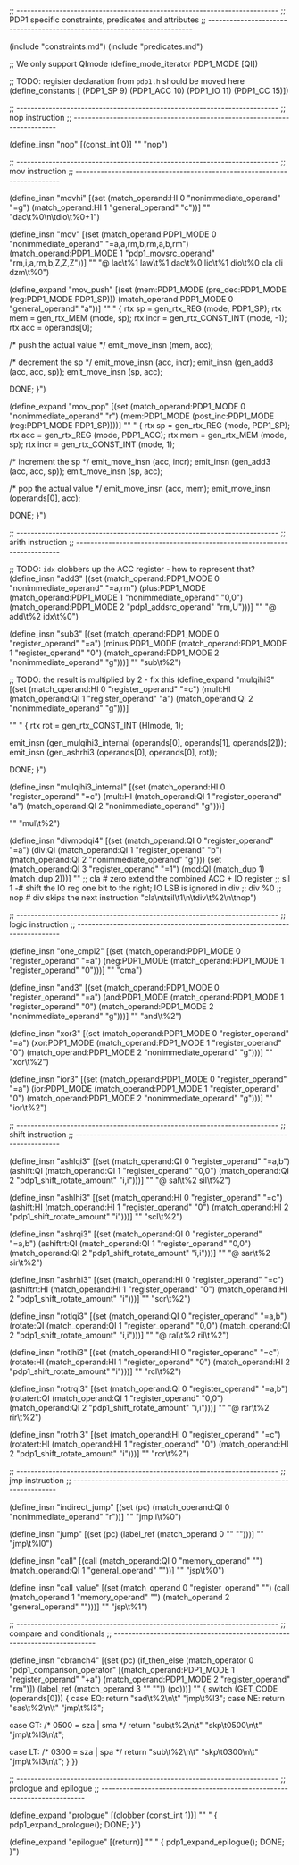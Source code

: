 ;; -------------------------------------------------------------------------
;; PDP1 specific constraints, predicates and attributes
;; -------------------------------------------------------------------------

(include "constraints.md")
(include "predicates.md")

;; We only support QImode
(define_mode_iterator PDP1_MODE [QI])

;; TODO: register declaration from `pdp1.h` should be moved here
(define_constants [
  (PDP1_SP  9)
  (PDP1_ACC 10)
  (PDP1_IO  11)
  (PDP1_CC  15)])

;; -------------------------------------------------------------------------
;; nop instruction
;; -------------------------------------------------------------------------

(define_insn "nop"
  [(const_int 0)]
  ""
  "nop")

;; -------------------------------------------------------------------------
;; mov instruction
;; -------------------------------------------------------------------------

(define_insn "movhi"
  [(set (match_operand:HI 0 "nonimmediate_operand" "=g")
	(match_operand:HI 1 "general_operand" "c"))]
  ""
  "dac\\t%0\\n\\tdio\\t%0+1")

(define_insn "mov<mode>"
  [(set (match_operand:PDP1_MODE 0 "nonimmediate_operand" "=a,a,rm,b,rm,a,b,rm")
	(match_operand:PDP1_MODE 1 "pdp1_movsrc_operand" "rm,i,a,rm,b,Z,Z,Z"))]
  ""
  "@
  lac\\t%1
  law\\t%1
  dac\\t%0
  lio\\t%1
  dio\\t%0
  cla
  cli
  dzm\\t%0")

(define_expand "mov<mode>_push"
  [(set (mem:PDP1_MODE (pre_dec:PDP1_MODE (reg:PDP1_MODE PDP1_SP)))
  	(match_operand:PDP1_MODE 0 "general_operand" "a"))]
  ""
  "
{
  rtx sp = gen_rtx_REG (<MODE>mode, PDP1_SP);
  rtx mem = gen_rtx_MEM (<MODE>mode, sp);
  rtx incr = gen_rtx_CONST_INT (<MODE>mode, -1);
  rtx acc = operands[0];

  /* push the actual value */
  emit_move_insn (mem, acc);

  /* decrement the sp */
  emit_move_insn (acc, incr);
  emit_insn (gen_add<mode>3 (acc, acc, sp));
  emit_move_insn (sp, acc);

  DONE;
}")

(define_expand "mov<mode>_pop"
  [(set (match_operand:PDP1_MODE 0 "nonimmediate_operand" "r")
  	(mem:PDP1_MODE (post_inc:PDP1_MODE (reg:PDP1_MODE PDP1_SP))))]
  ""
  "
{
  rtx sp = gen_rtx_REG (<MODE>mode, PDP1_SP);
  rtx acc = gen_rtx_REG (<MODE>mode, PDP1_ACC);
  rtx mem = gen_rtx_MEM (<MODE>mode, sp);
  rtx incr = gen_rtx_CONST_INT (<MODE>mode, 1);

  /* increment the sp */
  emit_move_insn (acc, incr);
  emit_insn (gen_add<mode>3 (acc, acc, sp));
  emit_move_insn (sp, acc);

  /* pop the actual value */
  emit_move_insn (acc, mem);
  emit_move_insn (operands[0], acc);

  DONE;
}")

;; -------------------------------------------------------------------------
;; arith instruction
;; -------------------------------------------------------------------------

;; TODO: `idx` clobbers  up the ACC register - how to represent that?
(define_insn "add<mode>3"
  [(set (match_operand:PDP1_MODE 0 "nonimmediate_operand" "=a,rm")
	(plus:PDP1_MODE
	  (match_operand:PDP1_MODE 1 "nonimmediate_operand" "0,0")
	  (match_operand:PDP1_MODE 2 "pdp1_addsrc_operand" "rm,U")))]
  ""
  "@
  add\\t%2
  idx\\t%0")

(define_insn "sub<mode>3"
  [(set (match_operand:PDP1_MODE 0 "register_operand" "=a")
	(minus:PDP1_MODE
	  (match_operand:PDP1_MODE 1 "register_operand" "0")
	  (match_operand:PDP1_MODE 2 "nonimmediate_operand" "g")))]
  ""
  "sub\\t%2")

;; TODO: the result is multiplied by 2 - fix this
(define_expand "mulqihi3"
  [(set (match_operand:HI 0 "register_operand" "=c")
	(mult:HI
	  (match_operand:QI 1 "register_operand" "a")
	  (match_operand:QI 2 "nonimmediate_operand" "g")))]

  ""
  "
{
  rtx rot = gen_rtx_CONST_INT (HImode, 1);

  emit_insn (gen_mulqihi3_internal (operands[0], operands[1], operands[2]));
  emit_insn (gen_ashrhi3 (operands[0], operands[0], rot));

  DONE;
}")

(define_insn "mulqihi3_internal"
  [(set (match_operand:HI 0 "register_operand" "=c")
	(mult:HI
	  (match_operand:QI 1 "register_operand" "a")
	  (match_operand:QI 2 "nonimmediate_operand" "g")))]

  ""
  "mul\\t%2")

(define_insn "divmodqi4"
  [(set (match_operand:QI 0 "register_operand" "=a")
	(div:QI
	  (match_operand:QI 1 "register_operand" "b")
	  (match_operand:QI 2 "nonimmediate_operand" "g")))
   (set (match_operand:QI 3 "register_operand" "=1")
	(mod:QI
	  (match_dup 1)
	  (match_dup 2)))]
  ""
  ;; cla    # zero extend the combined ACC + IO register
  ;; sil 1 -# shift the IO reg one bit to the right; IO LSB is ignored in div
  ;; div %0
  ;; nop    # div skips the next instruction
  "cla\\n\\tsil\\t1\\n\\tdiv\\t%2\\n\\tnop")

;; -------------------------------------------------------------------------
;; logic instruction
;; -------------------------------------------------------------------------

(define_insn "one_cmpl<mode>2"
  [(set (match_operand:PDP1_MODE 0 "register_operand" "=a")
	(neg:PDP1_MODE
	  (match_operand:PDP1_MODE 1 "register_operand" "0")))]
  ""
  "cma")

(define_insn "and<mode>3"
  [(set (match_operand:PDP1_MODE 0 "register_operand" "=a")
	(and:PDP1_MODE
	  (match_operand:PDP1_MODE 1 "register_operand" "0")
	  (match_operand:PDP1_MODE 2 "nonimmediate_operand" "g")))]
  ""
  "and\\t%2")

(define_insn "xor<mode>3"
  [(set (match_operand:PDP1_MODE 0 "register_operand" "=a")
	(xor:PDP1_MODE
	  (match_operand:PDP1_MODE 1 "register_operand" "0")
	  (match_operand:PDP1_MODE 2 "nonimmediate_operand" "g")))]
  ""
  "xor\\t%2")

(define_insn "ior<mode>3"
  [(set (match_operand:PDP1_MODE 0 "register_operand" "=a")
	(ior:PDP1_MODE
	  (match_operand:PDP1_MODE 1 "register_operand" "0")
	  (match_operand:PDP1_MODE 2 "nonimmediate_operand" "g")))]
  ""
  "ior\\t%2")

;; -------------------------------------------------------------------------
;; shift instruction
;; -------------------------------------------------------------------------

(define_insn "ashlqi3"
  [(set (match_operand:QI 0 "register_operand" "=a,b")
	(ashift:QI
	  (match_operand:QI 1 "register_operand" "0,0")
	  (match_operand:QI 2 "pdp1_shift_rotate_amount" "i,i")))]
  ""
  "@
  sal\\t%2
  sil\\t%2")

(define_insn "ashlhi3"
  [(set (match_operand:HI 0 "register_operand" "=c")
	(ashift:HI
	  (match_operand:HI 1 "register_operand" "0")
	  (match_operand:HI 2 "pdp1_shift_rotate_amount" "i")))]
  ""
  "scl\\t%2")

(define_insn "ashrqi3"
  [(set (match_operand:QI 0 "register_operand" "=a,b")
	(ashiftrt:QI
	  (match_operand:QI 1 "register_operand" "0,0")
	  (match_operand:QI 2 "pdp1_shift_rotate_amount" "i,i")))]
  ""
  "@
  sar\\t%2
  sir\\t%2")

(define_insn "ashrhi3"
  [(set (match_operand:HI 0 "register_operand" "=c")
	(ashiftrt:HI
	  (match_operand:HI 1 "register_operand" "0")
	  (match_operand:HI 2 "pdp1_shift_rotate_amount" "i")))]
  ""
  "scr\\t%2")

(define_insn "rotlqi3"
  [(set (match_operand:QI 0 "register_operand" "=a,b")
	(rotate:QI
	  (match_operand:QI 1 "register_operand" "0,0")
	  (match_operand:QI 2 "pdp1_shift_rotate_amount" "i,i")))]
  ""
  "@
  ral\\t%2
  ril\\t%2")

(define_insn "rotlhi3"
  [(set (match_operand:HI 0 "register_operand" "=c")
	(rotate:HI
	  (match_operand:HI 1 "register_operand" "0")
	  (match_operand:HI 2 "pdp1_shift_rotate_amount" "i")))]
  ""
  "rcl\\t%2")

(define_insn "rotrqi3"
  [(set (match_operand:QI 0 "register_operand" "=a,b")
	(rotatert:QI
	  (match_operand:QI 1 "register_operand" "0,0")
	  (match_operand:QI 2 "pdp1_shift_rotate_amount" "i,i")))]
  ""
  "@
  rar\\t%2
  rir\\t%2")

(define_insn "rotrhi3"
  [(set (match_operand:HI 0 "register_operand" "=c")
	(rotatert:HI
	  (match_operand:HI 1 "register_operand" "0")
	  (match_operand:HI 2 "pdp1_shift_rotate_amount" "i")))]
  ""
  "rcr\\t%2")

;; -------------------------------------------------------------------------
;; jmp instruction
;; -------------------------------------------------------------------------

(define_insn "indirect_jump"
  [(set (pc) (match_operand:QI 0 "nonimmediate_operand" "r"))]
  ""
  "jmp.i\\t%0")

(define_insn "jump"
  [(set (pc)
        (label_ref (match_operand 0 "" "")))]
  ""
  "jmp\\t%l0")

(define_insn "call"
  [(call (match_operand:QI 0 "memory_operand" "")
	 (match_operand:QI 1 "general_operand" ""))]
  ""
  "jsp\\t%0")

(define_insn "call_value"
  [(set (match_operand 0 "register_operand" "")
	(call (match_operand 1 "memory_operand" "")
	      (match_operand 2 "general_operand" "")))]
  ""
  "jsp\\t%1")

;; -------------------------------------------------------------------------
;; compare and conditionals
;; -------------------------------------------------------------------------

(define_insn "cbranch<mode>4"
  [(set (pc)
        (if_then_else
	  (match_operator 0 "pdp1_comparison_operator"
	    [(match_operand:PDP1_MODE 1 "register_operand" "+a")
	     (match_operand:PDP1_MODE 2 "register_operand" "rm")])
	  (label_ref (match_operand 3 "" ""))
	  (pc)))]
  ""
{
  switch (GET_CODE (operands[0])) {
  case EQ:
    return "sad\\t%2\\n\\t"
           "jmp\\t%l3";
  case NE:
    return "sas\\t%2\\n\\t"
           "jmp\\t%l3";

  case GT:
    /* 0500 = sza | sma */
    return "sub\\t%2\\n\\t"
           "skp\\t0500\\n\\t"
           "jmp\\t%l3\\n\\t";

  case LT:
    /* 0300 = sza | spa */
    return "sub\\t%2\\n\\t"
           "skp\\t0300\\n\\t"
           "jmp\\t%l3\\n\\t";
  }
})

;; -------------------------------------------------------------------------
;; prologue and epilogue
;; -------------------------------------------------------------------------

(define_expand "prologue"
  [(clobber (const_int 1))]
  ""
  "
{
  pdp1_expand_prologue();
  DONE;
}")

(define_expand "epilogue"
  [(return)]
  ""
  "
{
  pdp1_expand_epilogue();
  DONE;
}")
